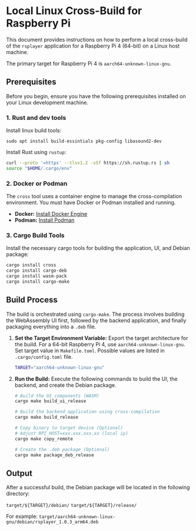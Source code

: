 # Local Linux Cross-Build for Raspberry Pi

This document provides instructions on how to perform a local cross-build of the `rsplayer` application for a Raspberry Pi 4 (64-bit) on a Linux host machine.

The primary target for Raspberry Pi 4 is `aarch64-unknown-linux-gnu`.

## Prerequisites

Before you begin, ensure you have the following prerequisites installed on your Linux development machine.

### 1. Rust and dev tools
Install linux build tools:
```
sudo apt install build-essintials pkg-config libasound2-dev
```
Install Rust using `rustup`:
```bash
curl --proto '=https' --tlsv1.2 -sSf https://sh.rustup.rs | sh
source "$HOME/.cargo/env"
```

### 2. Docker or Podman

The `cross` tool uses a container engine to manage the cross-compilation environment. You must have Docker or Podman installed and running.

- **Docker:** [Install Docker Engine](https://docs.docker.com/engine/install/)
- **Podman:** [Install Podman](https://podman.io/getting-started/installation)

### 3. Cargo Build Tools

Install the necessary cargo tools for building the application, UI, and Debian package:
```bash
cargo install cross
cargo install cargo-deb
cargo install wasm-pack
cargo install cargo-make
```

## Build Process

The build is orchestrated using `cargo-make`. The process involves building the WebAssembly UI first, followed by the backend application, and finally packaging everything into a `.deb` file.

1.  **Set the Target Environment Variable:**
    Export the target architecture for the build. For a 64-bit Raspberry Pi 4, use `aarch64-unknown-linux-gnu`.
    Set target value in `Makefile.toml`. Possible values are listed in `.cargo/config.toml` file.
    ```bash
    TARGET="aarch64-unknown-linux-gnu"
    ```

2.  **Run the Build:**
    Execute the following commands to build the UI, the backend, and create the Debian package.

    ```bash
    # Build the UI components (WASM)
    cargo make build_ui_release

    # Build the backend application using cross-compilation
    cargo make build_release

    # Copy binary to target device (Optional)
    # Adjust RPI_HOST=xxx.xxx.xxx.xx (local ip)
    cargo make copy_remote

    # Create the .deb package (Optional)
    cargo make package_deb_release
    ```

## Output

After a successful build, the Debian package will be located in the following directory:

`target/${TARGET}/debian/`
`target/${TARGET}/release/`

For example: `target/aarch64-unknown-linux-gnu/debian/rsplayer_1.0.3_arm64.deb`
